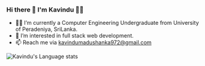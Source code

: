### Hi there 👋 I'm Kavindu 👨‍💻


- 👨‍🎓  I’m currently a Computer Engineering Undergraduate from University of Peradeniya, SriLanka.
- 🌱 I’m interested in full stack web development.
- 📫 Reach me via [kavindumadushanka972@gmail.com](mailto:kavindumadushanka972@gmail.com)

![Kavindu's Language stats](https://github-readme-stats-eight-theta.vercel.app/api/top-langs/?username=kavindumadushanka972&layout=compact&langs_count=8&hide_border=true&theme=dark)

